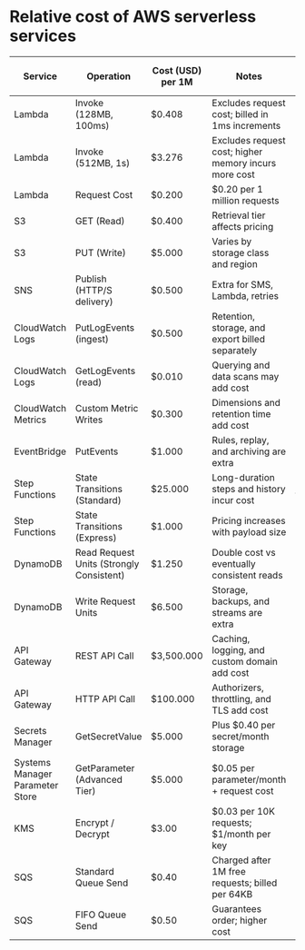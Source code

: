 # Relative cost of AWS serverless services

| Service                         | Operation                                | Cost (USD) per 1M | Notes                                                 | Typical Response Time |
| ------------------------------- | ---------------------------------------- | ----------------- | ----------------------------------------------------- | --------------------- |
| Lambda                          | Invoke (128MB, 100ms)                    | \$0.408           | Excludes request cost; billed in 1ms increments       | \~1–100 ms cold start |
| Lambda                          | Invoke (512MB, 1s)                       | \$3.276           | Excludes request cost; higher memory incurs more cost | \~1–100 ms cold start |
| Lambda                          | Request Cost                             | \$0.200           | \$0.20 per 1 million requests                         | \~1–100 ms            |
| S3                              | GET (Read)                               | \$0.400           | Retrieval tier affects pricing                        | \~20–100 ms           |
| S3                              | PUT (Write)                              | \$5.000           | Varies by storage class and region                    | \~20–200 ms           |
| SNS                             | Publish (HTTP/S delivery)                | \$0.500           | Extra for SMS, Lambda, retries                        | \~50–200 ms           |
| CloudWatch Logs                 | PutLogEvents (ingest)                    | \$0.500           | Retention, storage, and export billed separately      | \~100–300 ms          |
| CloudWatch Logs                 | GetLogEvents (read)                      | \$0.010           | Querying and data scans may add cost                  | \~200–500 ms          |
| CloudWatch Metrics              | Custom Metric Writes                     | \$0.300           | Dimensions and retention time add cost                | \~50–200 ms           |
| EventBridge                     | PutEvents                                | \$1.000           | Rules, replay, and archiving are extra                | \~20–50 ms            |
| Step Functions                  | State Transitions (Standard)             | \$25.000          | Long-duration steps and history incur cost            | \~1s+ per transition  |
| Step Functions                  | State Transitions (Express)              | \$1.000           | Pricing increases with payload size                   | \~25–100 ms           |
| DynamoDB                        | Read Request Units (Strongly Consistent) | \$1.250           | Double cost vs eventually consistent reads            | \~5–20 ms             |
| DynamoDB                        | Write Request Units                      | \$6.500           | Storage, backups, and streams are extra               | \~5–20 ms             |
| API Gateway                     | REST API Call                            | \$3,500.000       | Caching, logging, and custom domain add cost          | \~100–300 ms          |
| API Gateway                     | HTTP API Call                            | \$100.000         | Authorizers, throttling, and TLS add cost             | \~20–100 ms           |
| Secrets Manager                 | GetSecretValue                           | \$5.000           | Plus \$0.40 per secret/month storage                  | \~20–200 ms           |
| Systems Manager Parameter Store | GetParameter (Advanced Tier)             | \$5.000           | \$0.05 per parameter/month + request cost             | \~30–200 ms           |
| KMS                             | Encrypt / Decrypt                        | $3.00             | $0.03 per 10K requests; $1/month per key              | ~5–50 ms              |
| SQS                             | Standard Queue Send                      | $0.40             | Charged after 1M free requests; billed per 64KB       | ~10–50 ms             |
| SQS                             | FIFO Queue Send                          | $0.50             | Guarantees order; higher cost                         | ~20–100 ms            |
